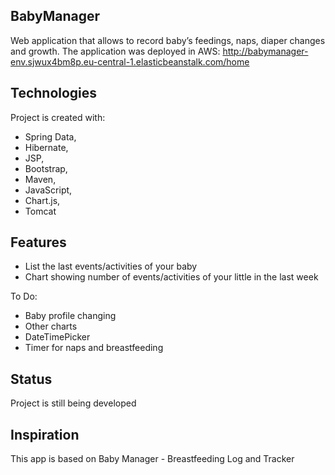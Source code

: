 ## BabyManager
Web application that allows to record baby’s feedings, naps, diaper changes and growth.
The application was deployed in AWS:
http://babymanager-env.sjwux4bm8p.eu-central-1.elasticbeanstalk.com/home

## Technologies
Project is created with:
* Spring Data, 
* Hibernate, 
* JSP, 
* Bootstrap, 
* Maven, 
* JavaScript, 
* Chart.js, 
* Tomcat

## Features
* List the last events/activities of your baby
* Chart showing number of events/activities of your little in the last week

To Do:
* Baby profile changing
* Other charts
* DateTimePicker
* Timer for naps and breastfeeding

## Status
Project is still being developed

## Inspiration
This app is based on Baby Manager - Breastfeeding Log and Tracker
